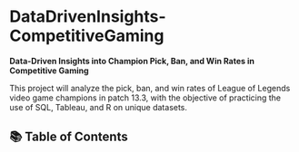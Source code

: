 # DataDrivenInsights-CompetitiveGaming
**Data-Driven Insights into Champion Pick, Ban, and Win Rates in Competitive Gaming**

This project will analyze the pick, ban, and win rates of League of Legends video game champions in patch 13.3, with the objective of practicing the use of SQL, Tableau, and R on unique datasets. 

## 📚 Table of Contents



